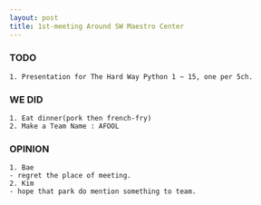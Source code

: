 ```yaml
---
layout: post
title: 1st-meeting Around SW Maestro Center
---
```

### TODO
	1. Presentation for The Hard Way Python 1 ~ 15, one per 5ch. 

### WE DID
	1. Eat dinner(pork then french-fry)
	2. Make a Team Name : AFOOL

### OPINION
	1. Bae
	- regret the place of meeting.
	2. Kim 
	- hope that park do mention something to team.
